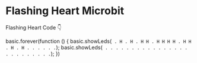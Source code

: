 # Flashing Heart Microbit 

Flashing Heart Code 👇

basic.forever(function () {
    basic.showLeds(`
        . H . H .
        H H . H H
        H H . H H
        . H . H .
        . . . . .`);
    basic.showLeds(`
        . . . . .
        . . . . .
        . . . . .
        . . . . .
        . . . . .`);
})


